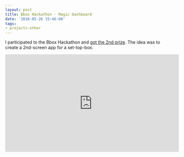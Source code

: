 ```yaml
---
layout: post
title: Bbox Hackathon - Magic Dashboard
date: '2010-05-26 15:46:00'
tags:
- projects-other
---
```


I participated to the Bbox Hackathon and [got the 2nd prize](http://www.bbox-actus.com/voir_news.php?article=2516). The idea was to create a 2nd-screen app for a set-top-box. 

<iframe width="560" height="315" src="https://www.youtube.com/embed/6MRqrxQziAw" frameborder="0" allowfullscreen></iframe>